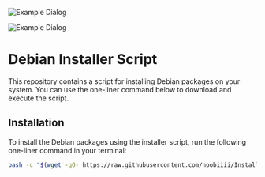![Example Dialog](https://github.com/noobiiii/Installers/raw/master/img/dialog_installer_1.png)

![Example Dialog](https://github.com/noobiiii/Installers/raw/master/img/dialog_installer_0.png)

# Debian Installer Script

This repository contains a script for installing Debian packages on your system. You can use the one-liner command below to download and execute the script.

## Installation

To install the Debian packages using the installer script, run the following one-liner command in your terminal:

```bash
bash -c "$(wget -qO- https://raw.githubusercontent.com/noobiiii/Installers/master/debian_installer.sh)"

